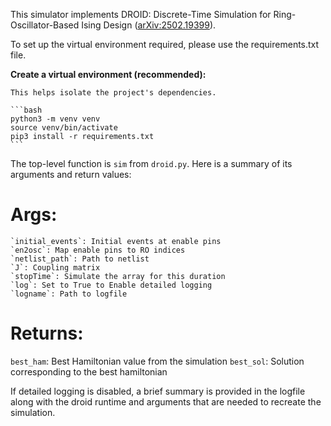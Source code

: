 This simulator implements DROID: Discrete-Time Simulation for Ring-Oscillator-Based Ising Design ([arXiv:2502.19399](https://arxiv.org/abs/2502.19399)).

To set up the virtual environment required, please use the requirements.txt file.

**Create a virtual environment (recommended):**

    This helps isolate the project's dependencies.

    ```bash
    python3 -m venv venv
    source venv/bin/activate
    pip3 install -r requirements.txt
    ```
The top-level function is `sim` from `droid.py`. Here is a summary of its arguments and return values:

# Args:
 	`initial_events`: Initial events at enable pins 
 	`en2osc`: Map enable pins to RO indices
 	`netlist_path`: Path to netlist
 	`J`: Coupling matrix
 	`stopTime`: Simulate the array for this duration 
 	`log`: Set to True to Enable detailed logging
 	`logname`: Path to logfile

# Returns:
  `best_ham`: Best Hamiltonian value from the simulation
  `best_sol`: Solution corresponding to the best hamiltonian


If detailed logging is disabled, a brief summary is provided in the logfile along with the droid runtime and arguments that are needed to recreate the simulation.
